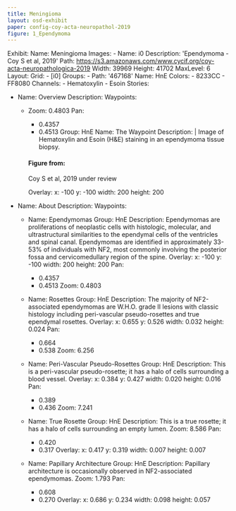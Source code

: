 ```yaml
---
title: Meningioma
layout: osd-exhibit
paper: config-coy-acta-neuropathol-2019
figure: 1_Ependymoma
---
```

Exhibit:
  Name: Meningioma
  Images:
    - Name: i0
      Description: 'Ependymoma - Coy S et al, 2019'
      Path: https://s3.amazonaws.com/www.cycif.org/coy-acta-neuropathologica-2019
      Width: 39969
      Height: 41702
      MaxLevel: 6
  Layout:
    Grid:
      - [i0]
  Groups:
    - Path: '467168'
      Name: HnE
      Colors:
        - 8233CC
        - FF8080
      Channels:
        - Hematoxylin
        - Esoin
  Stories:
  - Name: Overview
    Description:
    Waypoints:
    - Zoom: 0.4803
      Pan:
        - 0.4357
        - 0.4513
      Group: HnE
      Name: The Waypoint
      Description: |
        Image of Hematoxylin and Esoin (H&E) staining in an ependymoma tissue biopsy.

        #### Figure from:

        Coy S et al, 2019 under review

      Overlay:
        x: -100
        y: -100
        width: 200
        height: 200

  - Name: About
    Description:
    Waypoints:
    - Name: Ependymomas
      Group: HnE
      Description: Ependymomas are proliferations of neoplastic cells with histologic, molecular, and ultrastructural similarities to the ependymal cells of the ventricles and spinal canal. Ependymomas are identified in approximately 33-53% of individuals with NF2, most commonly involving the posterior fossa and cervicomedullary region of the spine.
      Overlay:
        x:  -100
        y:  -100
        width: 200
        height: 200
      Pan:
        - 0.4357
        - 0.4513
      Zoom: 0.4803

    - Name: Rosettes
      Group: HnE
      Description: The majority of NF2-associated ependymomas are W.H.O. grade II lesions with classic histology including peri-vascular pseudo-rosettes and true ependymal rosettes.
      Overlay:
        x:  0.655
        y:  0.526
        width: 0.032
        height: 0.024
      Pan:
        - 0.664
        - 0.538
      Zoom: 6.256

    - Name: Peri-Vascular Pseudo-Rosettes
      Group: HnE
      Description: This is a peri-vascular pseudo-rosette; it has a halo of cells surrounding a blood vessel.
      Overlay:
        x:  0.384
        y:  0.427
        width: 0.020
        height: 0.016
      Pan:
        - 0.389
        - 0.436
      Zoom: 7.241

    - Name: True Rosette
      Group: HnE
      Description: This is a true rosette; it has a halo of cells surrounding an empty lumen.
      Zoom: 8.586
      Pan:
        - 0.420
        - 0.317
      Overlay:
        x: 0.417
        y: 0.319
        width: 0.007
        height: 0.007

    - Name: Papillary Architecture
      Group: HnE
      Description: Papillary architecture is occasionally observed in NF2-associated ependymomas.
      Zoom: 1.793
      Pan:
        - 0.608
        - 0.270
      Overlay:
        x: 0.686
        y: 0.234
        width: 0.098
        height: 0.057